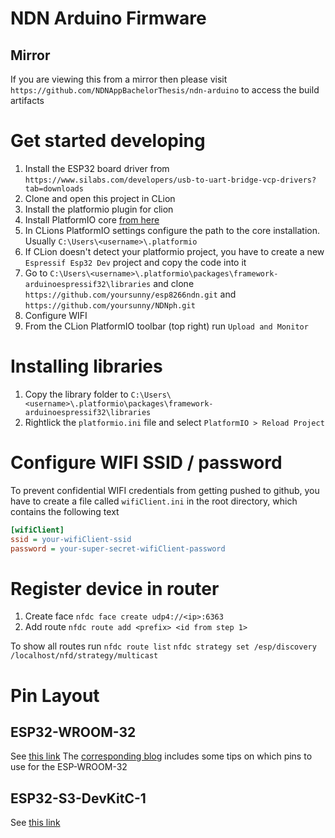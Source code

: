 # NDN Arduino Firmware

## Mirror
If you are viewing this from a mirror then please visit `https://github.com/NDNAppBachelorThesis/ndn-arduino` to
access the build artifacts



# Get started developing
1. Install the ESP32 board driver from `https://www.silabs.com/developers/usb-to-uart-bridge-vcp-drivers?tab=downloads`
2. Clone and open this project in CLion
3. Install the platformio plugin for clion
4. Install PlatformIO core [from here](https://docs.platformio.org/en/latest/core/installation/methods/installer-script.html#local-download-macos-linux-windows)
5. In CLions PlatformIO settings configure the path to the core installation. Usually `C:\Users\<username>\.platformio`
6. If CLion doesn't detect your platformio project, you have to create a new `Espressif Esp32 Dev` project and copy the code into it
7. Go to ``C:\Users\<username>\.platformio\packages\framework-arduinoespressif32\libraries`` and clone 
   `https://github.com/yoursunny/esp8266ndn.git` and `https://github.com/yoursunny/NDNph.git`
8. Configure WIFI
9. From the CLion PlatformIO toolbar (top right) run `Upload and Monitor`


# Installing libraries
1. Copy the library folder to ``C:\Users\<username>\.platformio\packages\framework-arduinoespressif32\libraries``
2. Rightlick the `platformio.ini` file and select `PlatformIO > Reload Project`


# Configure WIFI SSID / password
To prevent confidential WIFI credentials from getting pushed to github, you have to create a file called ``wifiClient.ini`` 
in the root directory, which contains the following text
```ini
[wifiClient]
ssid = your-wifiClient-ssid
password = your-super-secret-wifiClient-password
```


# Register device in router
1. Create face ``nfdc face create udp4://<ip>:6363``
2. Add route ``nfdc route add <prefix> <id from step 1>``

To show all routes run ``nfdc route list``
``nfdc strategy set /esp/discovery /localhost/nfd/strategy/multicast``


# Pin Layout
## ESP32-WROOM-32
See [this link](https://raw.githubusercontent.com/AchimPieters/esp32-homekit-camera/master/Images/ESP32-38%20PIN-DEVBOARD.png)
The [corresponding blog](https://www.studiopieters.nl/esp32-pinout/) includes some tips on which pins to use
for the ESP-WROOM-32

## ESP32-S3-DevKitC-1
See [this link](https://docs.espressif.com/projects/esp-idf/en/latest/esp32s3/hw-reference/esp32s3/user-guide-devkitc-1.html)